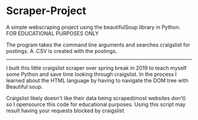 # Scraper-Project
A simple webscraping project using the beautifulSoup library in Python. FOR EDUCATIONAL PURPOSES ONLY

The program takes the command line arguments and searches craigslist for postings. A .CSV is created with the postings.
___
I built this little craigslist scraper over spring break in 2019 to teach myself some Python and save time looking through craigslist.
In the process I learned about the HTML language by having to navigate the DOM tree with Beautiful soup.

Craigslist likely doesn't like their data being scraped(most websites don't) so I opensource this code for educational purposes. Using this script may result having your requests blocked by craigslist. 
